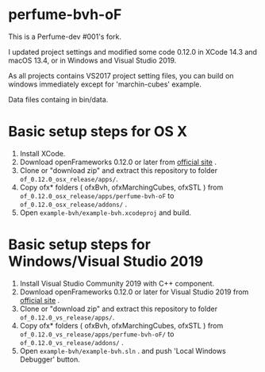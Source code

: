 perfume-bvh-oF
======================

This is a Perfume-dev #001's fork.

I updated project settings and modified some code 0.12.0 in XCode 14.3 and macOS 13.4, or in Windows and Visual Studio 2019.	

As all projects contains VS2017 project setting files, you can build on windows immediately except for 'marchin-cubes' example.

Data files containg in bin/data.

# Basic setup steps for OS X

1. Install XCode.
2. Download openFrameworks 0.12.0 or later from [official site](http://openframeworks.cc/download/) .
3. Clone or "download zip" and extract this repository to folder `of_0.12.0_osx_release/apps/`. 
4. Copy ofx* folders ( ofxBvh, ofxMarchingCubes, ofxSTL ) from `of_0.12.0_osx_release/apps/perfume-bvh-oF` to `of_0.12.0_osx_release/addons/` .
5. Open `example-bvh/example-bvh.xcodeproj` and build.

# Basic setup steps for Windows/Visual Studio 2019

1. Install Visual Studio Community 2019 with C++ component.
2. Download openFrameworks 0.12.0 or later for Visual Studio 2019 from [official site](http://openframeworks.cc/download/) .
3. Clone or "download zip" and extract this repository to folder `of_0.12.0_vs_release/apps/`. 
4. Copy ofx* folders ( ofxBvh, ofxMarchingCubes, ofxSTL ) from `of_0.12.0_vs_release/apps/perfume-bvh-oF/` to `of_0.12.0_vs_release/addons/` .
5. Open `example-bvh/example-bvh.sln` . and push 'Local Windows Debugger' button.


